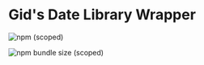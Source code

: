 # Gid's Date Library Wrapper

![npm (scoped)](https://img.shields.io/npm/v/@gscrawley/date-lib)

![npm bundle size (scoped)](https://img.shields.io/bundlephobia/min/@gscrawley/date-lib)




